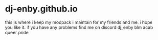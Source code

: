 # dj-enby.github.io
this is where i keep my modpack i maintain for my friends and me.
i hope you like it.
if you have any problems find me on discord dj_enby
blm acab queer pride
